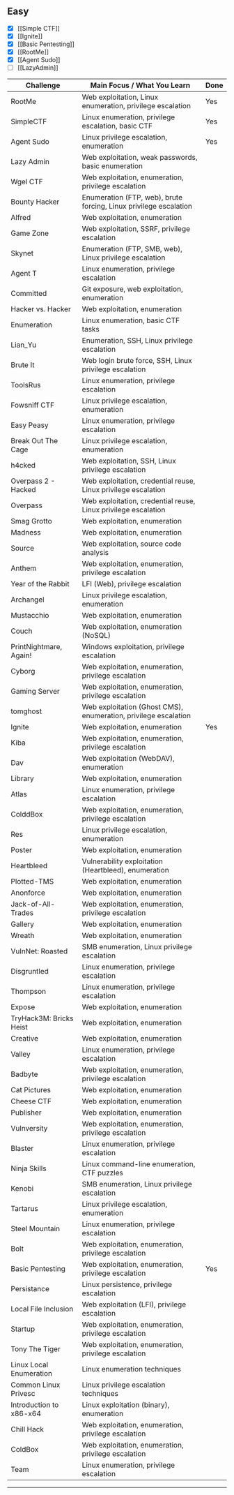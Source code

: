 
## Easy
- [x] [[Simple CTF]]
- [x] [[Ignite]]
- [x] [[Basic Pentesting]]
- [x] [[RootMe]]
- [x] [[Agent Sudo]]
- [ ] [[LazyAdmin]]

| Challenge               | Main Focus / What You Learn                                       | Done |
| ----------------------- | ----------------------------------------------------------------- | ---- |
| RootMe                  | Web exploitation, Linux enumeration, privilege escalation         | Yes  |
| SimpleCTF               | Linux enumeration, privilege escalation, basic CTF                | Yes  |
| Agent Sudo              | Linux privilege escalation, enumeration                           | Yes  |
| Lazy Admin              | Web exploitation, weak passwords, basic enumeration               |      |
| Wgel CTF                | Web exploitation, enumeration, privilege escalation               |      |
| Bounty Hacker           | Enumeration (FTP, web), brute forcing, Linux privilege escalation |      |
| Alfred                  | Web exploitation, enumeration                                     |      |
| Game Zone               | Web exploitation, SSRF, privilege escalation                      |      |
| Skynet                  | Enumeration (FTP, SMB, web), Linux privilege escalation           |      |
| Agent T                 | Linux enumeration, privilege escalation                           |      |
| Committed               | Git exposure, web exploitation, enumeration                       |      |
| Hacker vs. Hacker       | Web exploitation, enumeration                                     |      |
| Enumeration             | Linux enumeration, basic CTF tasks                                |      |
| Lian_Yu                 | Enumeration, SSH, Linux privilege escalation                      |      |
| Brute It                | Web login brute force, SSH, Linux privilege escalation            |      |
| ToolsRus                | Linux enumeration, privilege escalation                           |      |
| Fowsniff CTF            | Linux privilege escalation, enumeration                           |      |
| Easy Peasy              | Linux enumeration, privilege escalation                           |      |
| Break Out The Cage      | Linux privilege escalation, enumeration                           |      |
| h4cked                  | Web exploitation, SSH, Linux privilege escalation                 |      |
| Overpass 2 - Hacked     | Web exploitation, credential reuse, Linux privilege escalation    |      |
| Overpass                | Web exploitation, credential reuse, Linux privilege escalation    |      |
| Smag Grotto             | Web exploitation, enumeration                                     |      |
| Madness                 | Web exploitation, enumeration                                     |      |
| Source                  | Web exploitation, source code analysis                            |      |
| Anthem                  | Web exploitation, enumeration, privilege escalation               |      |
| Year of the Rabbit      | LFI (Web), privilege escalation                                   |      |
| Archangel               | Linux privilege escalation, enumeration                           |      |
| Mustacchio              | Web exploitation, enumeration                                     |      |
| Couch                   | Web exploitation, enumeration (NoSQL)                             |      |
| PrintNightmare, Again!  | Windows exploitation, privilege escalation                        |      |
| Cyborg                  | Web exploitation, enumeration, privilege escalation               |      |
| Gaming Server           | Web exploitation, enumeration, privilege escalation               |      |
| tomghost                | Web exploitation (Ghost CMS), enumeration, privilege escalation   |      |
| Ignite                  | Web exploitation, enumeration                                     | Yes  |
| Kiba                    | Web exploitation, enumeration, privilege escalation               |      |
| Dav                     | Web exploitation (WebDAV), enumeration                            |      |
| Library                 | Web exploitation, enumeration                                     |      |
| Atlas                   | Linux enumeration, privilege escalation                           |      |
| ColddBox                | Web exploitation, enumeration, privilege escalation               |      |
| Res                     | Linux privilege escalation, enumeration                           |      |
| Poster                  | Web exploitation, enumeration                                     |      |
| Heartbleed              | Vulnerability exploitation (Heartbleed), enumeration              |      |
| Plotted-TMS             | Web exploitation, enumeration                                     |      |
| Anonforce               | Web exploitation, enumeration                                     |      |
| Jack-of-All-Trades      | Web exploitation, enumeration, privilege escalation               |      |
| Gallery                 | Web exploitation, enumeration                                     |      |
| Wreath                  | Web exploitation, enumeration                                     |      |
| VulnNet: Roasted        | SMB enumeration, Linux privilege escalation                       |      |
| Disgruntled             | Linux enumeration, privilege escalation                           |      |
| Thompson                | Linux enumeration, privilege escalation                           |      |
| Expose                  | Web exploitation, enumeration                                     |      |
| TryHack3M: Bricks Heist | Web exploitation, enumeration                                     |      |
| Creative                | Web exploitation, enumeration                                     |      |
| Valley                  | Linux enumeration, privilege escalation                           |      |
| Badbyte                 | Web exploitation, enumeration, privilege escalation               |      |
| Cat Pictures            | Web exploitation, enumeration                                     |      |
| Cheese CTF              | Web exploitation, enumeration                                     |      |
| Publisher               | Web exploitation, enumeration                                     |      |
| Vulnversity             | Web exploitation, enumeration, privilege escalation               |      |
| Blaster                 | Linux enumeration, privilege escalation                           |      |
| Ninja Skills            | Linux command-line enumeration, CTF puzzles                       |      |
| Kenobi                  | SMB enumeration, Linux privilege escalation                       |      |
| Tartarus                | Linux privilege escalation, enumeration                           |      |
| Steel Mountain          | Linux enumeration, privilege escalation                           |      |
| Bolt                    | Web exploitation, enumeration, privilege escalation               |      |
| Basic Pentesting        | Web exploitation, enumeration, privilege escalation               | Yes  |
| Persistance             | Linux persistence, privilege escalation                           |      |
| Local File Inclusion    | Web exploitation (LFI), privilege escalation                      |      |
| Startup                 | Web exploitation, enumeration, privilege escalation               |      |
| Tony The Tiger          | Web exploitation, enumeration, privilege escalation               |      |
| Linux Local Enumeration | Linux enumeration techniques                                      |      |
| Common Linux Privesc    | Linux privilege escalation techniques                             |      |
| Introduction to x86-x64 | Linux exploitation (binary), enumeration                          |      |
| Chill Hack              | Web exploitation, enumeration, privilege escalation               |      |
| ColdBox                 | Web exploitation, enumeration, privilege escalation               |      |
| Team                    | Linux enumeration, privilege escalation                           |      |

---
